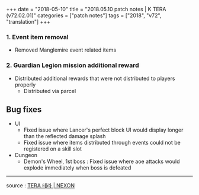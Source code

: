 +++
date = "2018-05-10"
title = "2018.05.10 patch notes | K TERA (v72.02.01)"
categories = ["patch notes"]
tags = ["2018", "v72", "translation"]
+++

### 1. Event item removal
- Removed Manglemire event related items

### 2. Guardian Legion mission additional reward
- Distributed additional rewards that were not distributed to players properly
  - Distributed via parcel

## Bug fixes

- UI
  - Fixed issue where Lancer's perfect block UI would display longer than the reflected damage splash
  - Fixed issue where items distributed through events could not be registered on a skill slot
- Dungeon
  - Demon's Wheel, 1st boss : Fixed issue where aoe attacks would explode immediately when boss is defeated

----

source : [TERA 테라 | NEXON](http://tera.nexon.com/news/update/view.aspx?n4articlesn=332)
